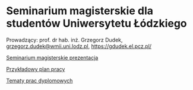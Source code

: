 # Seminarium magisterskie dla studentów Uniwersytetu Łódzkiego

Prowadzący: prof. dr hab. inż. Grzegorz Dudek, grzegorz.dudek@wmii.uni.lodz.pl, https://gdudek.el.pcz.pl/

<a href="https://github.com/GMDudek/SemPro/blob/main/Seminarium magisterskie.pdf">Seminarium magisterskie prezentacja</a>

<a href="https://github.com/GMDudek/SemPro/blob/main/Plan pracy.pdf">Przykładowy plan pracy</a>

<a href="https://github.com/GMDudek/SemPro/blob/main/Tematy prac dyplomowych mgr.pdf">Tematy prac dyplomowych</a>

